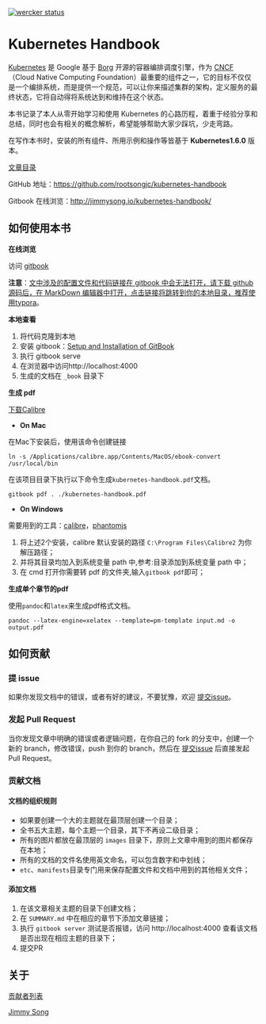 [![wercker status](https://app.wercker.com/status/b8b69e593784e17ddcfd1286adfd8f3c/s/master "wercker status")](https://app.wercker.com/project/byKey/b8b69e593784e17ddcfd1286adfd8f3c)

# Kubernetes Handbook

[Kubernetes](http://kubernetes.io) 是 Google 基于 [Borg](https://research.google.com/pubs/pub43438.html) 开源的容器编排调度引擎，作为 [CNCF](http://cncf.io)（Cloud Native Computing Foundation）最重要的组件之一，它的目标不仅仅是一个编排系统，而是提供一个规范，可以让你来描述集群的架构，定义服务的最终状态，它将自动得将系统达到和维持在这个状态。

本书记录了本人从零开始学习和使用 Kubernetes 的心路历程，着重于经验分享和总结，同时也会有相关的概念解析，希望能够帮助大家少踩坑，少走弯路。

在写作本书时，安装的所有组件、所用示例和操作等皆基于 **Kubernetes1.6.0** 版本。

[文章目录](SUMMARY.md)

GitHub 地址：https://github.com/rootsongjc/kubernetes-handbook

Gitbook 在线浏览：http://jimmysong.io/kubernetes-handbook/

## 如何使用本书

**在线浏览**

访问 [gitbook](http://jimmysong.io/kubernetes-handbook/)

**注意**：<u>文中涉及的配置文件和代码链接在 gitbook 中会无法打开，请下载 github 源码后，在 MarkDown 编辑器中打开，点击链接将跳转到你的本地目录，推荐使用[typora](www.typorai.o)</u>。

**本地查看**

1. 将代码克隆到本地
2. 安装 gitbook：[Setup and Installation of GitBook](https://github.com/GitbookIO/gitbook/blob/master/docs/setup.md)
3. 执行 gitbook serve
4. 在浏览器中访问http://localhost:4000
5. 生成的文档在 `_book` 目录下

**生成 pdf**

[下载Calibre](http://calibre-ebook.com/download)

- **On Mac**

在Mac下安装后，使用该命令创建链接

```
ln -s /Applications/calibre.app/Contents/MacOS/ebook-convert /usr/local/bin
```

在该项目目录下执行以下命令生成`kubernetes-handbook.pdf`文档。

```
gitbook pdf . ./kubernetes-handbook.pdf
```

- **On Windows**

需要用到的工具：[calibre](http://calibre-ebook.com/)，[phantomjs](http://phantomjs.org/download.html)

1. 将上述2个安装，calibre 默认安装的路径 `C:\Program Files\Calibre2` 为你解压路径；
2. 并将其目录均加入到系统变量 path 中,参考:目录添加到系统变量 path 中；
3. 在 cmd 打开你需要转 pdf 的文件夹,输入`gitbook pdf`即可；

**生成单个章节的pdf**

使用`pandoc`和`latex`来生成pdf格式文档。

```shell
pandoc --latex-engine=xelatex --template=pm-template input.md -o output.pdf
```

## 如何贡献

### 提 issue

如果你发现文档中的错误，或者有好的建议，不要犹豫，欢迎 [提交issue](https://github.com/rootsongjc/kubernetes-handbook/issues/new)。

### 发起 Pull Request

当你发现文章中明确的错误或者逻辑问题，在你自己的 fork 的分支中，创建一个新的 branch，修改错误，push 到你的 branch，然后在 [提交issue](https://github.com/rootsongjc/kubernetes-handbook/issues/new) 后直接发起 Pull Request。

### 贡献文档

#### 文档的组织规则

- 如果要创建一个大的主题就在最顶层创建一个目录；
- 全书五大主题，每个主题一个目录，其下不再设二级目录；
- 所有的图片都放在最顶层的 `images` 目录下，原则上文章中用到的图片都保存在本地；
- 所有的文档的文件名使用英文命名，可以包含数字和中划线；
- `etc`、`manifests`目录专门用来保存配置文件和文档中用到的其他相关文件；

#### 添加文档

1. 在该文章相关主题的目录下创建文档；
2. 在 `SUMMARY.md` 中在相应的章节下添加文章链接；
3. 执行 `gitbook server` 测试是否报错，访问 http://localhost:4000 查看该文档是否出现在相应主题的目录下；
4. 提交PR

## 关于

[贡献者列表](https://github.com/rootsongjc/kubernetes-handbook/graphs/contributors)

[Jimmy Song](http://jimmysong.io/about)
